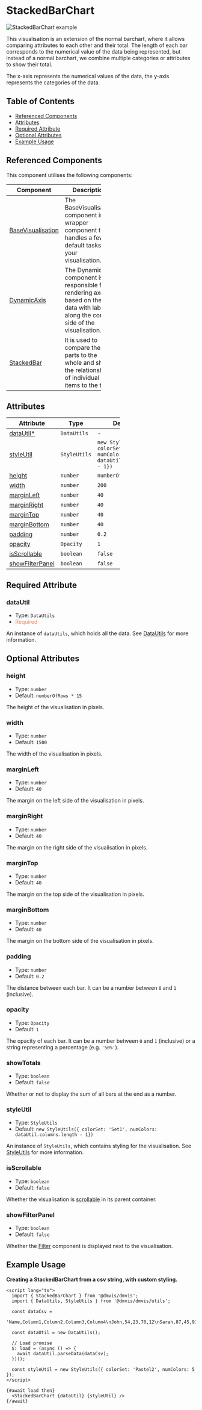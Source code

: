 # StackedBarChart

![StackedBarChart example](../media/stackedbarchart-example.png ':size=700')

This visualisation is an extension of the normal barchart, where it allows comparing attributes to each other and their total.
The length of each bar corresponds to the numerical value of the data being represented, but instead of a normal barchart, we combine multiple categories or attributes to show their total.

The x-axis represents the numerical values of the data, the y-axis represents the categories of the data.

## Table of Contents

- [Referenced Components](#referenced-components)
- [Attributes](#attributes)
- [Required Attribute](#required-attribute)
- [Optional Attributes](#optional-attributes)
- [Example Usage](#example-usage)

## Referenced Components

This component utilises the following components:

<table style="width: 50%">
  <thead>
    <tr>
      <th style="width: 20%;">Component</th>
      <th style="width: 80%;">Description</th>
    </tr>
  </thead>
  <tbody>
    <tr>
      <td><a href="#/components/BaseVisualisation.md">BaseVisualisation</a></td>
      <td>The BaseVisualisation component is a wrapper component that handles a few default tasks for your visualisation.</td>
    </tr>
    <tr>
      <td><a href="#/components/DynamicAxis.md">DynamicAxis</a></td>
      <td>The DynamicAxis component is responsible for rendering axes
based on the data with labels along the correct side of the visualisation.</td>
    </tr>
    <tr>
      <td><a href="#/components/StackedBar.md">StackedBar</a></td>
      <td>It is used to compare the parts to the whole and show the relationship of individual items to the total.</td>
    </tr>
  </tbody>
</table>

## Attributes

<table style="width: 60%">
  <thead>
    <tr>
      <th style="width: 33%;">Attribute</th>
      <th style="width: 33%;">Type</th>
      <th style="width: 33%;">Default Value</th>
    </tr>
  </thead>
  <tbody>
    <tr>
      <td><a href='#visualisations/StackedBarChart?id=datautil'>dataUtil*</a></td>
      <td><code>DataUtils</code></td>
      <td>-</td>
    </tr>
    <tr>
      <td><a href='#visualisations/StackedBarChart?id=styleutil'>styleUtil</a></td>
      <td><code>StyleUtils</code></td>
      <td><code>new StyleUtils({ colorSet: 'Set1', numColors: dataUtil.columns.length - 1})</code></td>
    </tr>
    <tr>
      <td><a href='#visualisations/StackedBarChart?id=height'>height</a></td>
      <td><code>number</code></td>
      <td><code>numberOfRows * 15</code></td>
    </tr>
    <tr>
      <td><a href='#visualisations/StackedBarChart?id=width'>width</a></td>
      <td><code>number</code></td>
      <td><code>200</code></td>
    </tr>
    <tr>
      <td><a href='#visualisations/StackedBarChart?id=marginleft'>marginLeft</a></td>
      <td><code>number</code></td>
      <td><code>40</code></td>
    </tr>
    <tr>
      <td><a href='#visualisations/StackedBarChart?id=marginright'>marginRight</a></td>
      <td><code>number</code></td>
      <td><code>40</code></td>
    </tr>
    <tr>
      <td><a href='#visualisations/StackedBarChart?id=margintop'>marginTop</a></td>
      <td><code>number</code></td>
      <td><code>40</code></td>
    </tr>
    <tr>
      <td><a href='#visualisations/StackedBarChart?id=marginbottom'>marginBottom</a></td>
      <td><code>number</code></td>
      <td><code>40</code></td>
    </tr>
    <tr>
      <td><a href='#visualisations/StackedBarChart?id=padding'>padding</a></td>
      <td><code>number</code></td>
      <td><code>0.2</code></td>
    </tr>
    <tr>
      <td><a href='#visualisations/StackedBarChart?id=opacity'>opacity</a></td>
      <td><code>Opacity</code></td>
      <td><code>1</code></td>
    </tr>
    <tr>
      <td><a href='#visualisations/StackedBarChart?id=isscrollable'>isScrollable</a></td>
      <td><code>boolean</code></td>
      <td><code>false</code></td>
    </tr>
    <tr>
      <td><a href='#visualisations/StackedBarChart?id=showfilterpanel'>showFilterPanel</a></td>
      <td><code>boolean</code></td>
      <td><code>false</code></td>
    </tr>
  </tbody>
</table>

## Required Attribute

### dataUtil

- Type: `DataUtils`
- <span style="color:coral">Required</span>

An instance of `dataUtils`, which holds all the data. See [DataUtils](utils/DataUtils.md) for more information.

## Optional Attributes

### height

- Type: `number`
- Default: `numberOfRows * 15`

The height of the visualisation in pixels.

### width

- Type: `number`
- Default: `1500`

The width of the visualisation in pixels.

### marginLeft

- Type: `number`
- Default: `40`

The margin on the left side of the visualisation in pixels.

### marginRight

- Type: `number`
- Default: `40`

The margin on the right side of the visualisation in pixels.

### marginTop

- Type: `number`
- Default: `40`

The margin on the top side of the visualisation in pixels.

### marginBottom

- Type: `number`
- Default: `40`

The margin on the bottom side of the visualisation in pixels.

### padding

- Type: `number`
- Default: `0.2`

The distance between each bar.
It can be a number between `0` and `1` (inclusive).

### opacity

- Type: `Opacity`
- Default: `1`

The opacity of each bar.
It can be a number between `0` and `1` (inclusive) or a string representing a percentage (e.g. `'50%'`).

### showTotals

- Type: `boolean`
- Default: `false`

Whether or not to display the sum of all bars at the end as a number.

### styleUtil

- Type: `StyleUtils`
- Default: `new StyleUtils({ colorSet: 'Set1', numColors: dataUtil.columns.length - 1})`

An instance of `StyleUtils`, which contains styling for the visualisation. See [StyleUtils](utils/StyleUtils.md) for more information.

### isScrollable

- Type: `boolean`
- Default: `false`

Whether the visualisation is [scrollable](components/Scrollable.md) in its parent container.

### showFilterPanel

- Type: `boolean`
- Default: `false`

Whether the [Filter](components/Filter.md) component is displayed next to the visualisation.

## Example Usage

<b>Creating a StackedBarChart from a csv string, with custom styling.</b>

```svelte
<script lang="ts">
  import { StackedBarChart } from '@dmvis/dmvis';
  import { DataUtils, StyleUtils } from '@dmvis/dmvis/utils';

  const dataCsv =
    'Name,Column1,Column2,Column3,Column4\nJohn,54,23,78,12\nSarah,87,45,91,63\nMichael,32,68,15,77\nEmily,96,42,19,55\nDavid,21,84,37,29\nLisa,73,10,56,88\nMatthew,49,27,83,14\nEmma,17,36,70,92\nJames,61,79,24,47\nSophia,38,52,66,31\n';

  const dataUtil = new DataUtils();

  // Load promise
  $: load = (async () => {
    await dataUtil.parseData(dataCsv);
  })();

  const styleUtil = new StyleUtils({ colorSet: 'Pastel2', numColors: 5 });
</script>

{#await load then}
  <StackedBarChart {dataUtil} {styleUtil} />
{/await}
```
